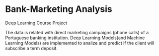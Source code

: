 # Bank-Marketing Analysis
Deep Learning Course Project 

The data is related with direct marketing campaigns (phone calls) of a Portuguese banking institution. Deep Learning Models(and Machine Learning Models) are implemented to analize and predict if the client will subscribe a term deposit.
